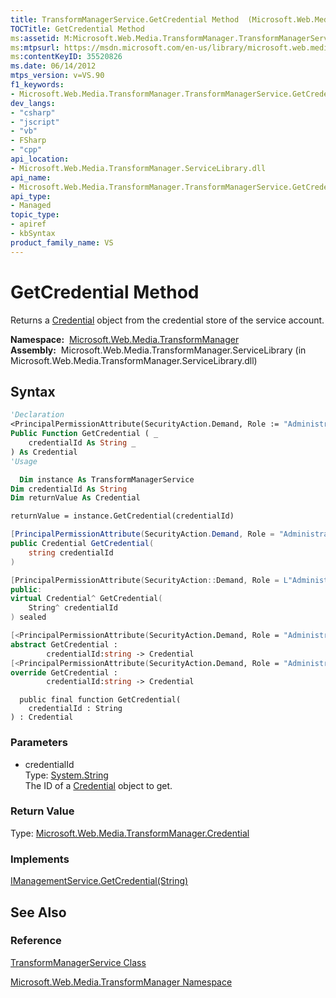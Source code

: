 ```yaml
---
title: TransformManagerService.GetCredential Method  (Microsoft.Web.Media.TransformManager)
TOCTitle: GetCredential Method
ms:assetid: M:Microsoft.Web.Media.TransformManager.TransformManagerService.GetCredential(System.String)
ms:mtpsurl: https://msdn.microsoft.com/en-us/library/microsoft.web.media.transformmanager.transformmanagerservice.getcredential(v=VS.90)
ms:contentKeyID: 35520826
ms.date: 06/14/2012
mtps_version: v=VS.90
f1_keywords:
- Microsoft.Web.Media.TransformManager.TransformManagerService.GetCredential
dev_langs:
- "csharp"
- "jscript"
- "vb"
- FSharp
- "cpp"
api_location:
- Microsoft.Web.Media.TransformManager.ServiceLibrary.dll
api_name:
- Microsoft.Web.Media.TransformManager.TransformManagerService.GetCredential
api_type:
- Managed
topic_type:
- apiref
- kbSyntax
product_family_name: VS
---
```


# GetCredential Method

Returns a [Credential](credential-class-microsoft-web-media-transformmanager.md) object from the credential store of the service account.

**Namespace:**  [Microsoft.Web.Media.TransformManager](microsoft-web-media-transformmanager-namespace.md)  
**Assembly:**  Microsoft.Web.Media.TransformManager.ServiceLibrary (in Microsoft.Web.Media.TransformManager.ServiceLibrary.dll)

## Syntax

```vb
'Declaration
<PrincipalPermissionAttribute(SecurityAction.Demand, Role := "Administrators")> _
Public Function GetCredential ( _
    credentialId As String _
) As Credential
'Usage

  Dim instance As TransformManagerService
Dim credentialId As String
Dim returnValue As Credential

returnValue = instance.GetCredential(credentialId)
```

```csharp
[PrincipalPermissionAttribute(SecurityAction.Demand, Role = "Administrators")]
public Credential GetCredential(
    string credentialId
)
```

```cpp
[PrincipalPermissionAttribute(SecurityAction::Demand, Role = L"Administrators")]
public:
virtual Credential^ GetCredential(
    String^ credentialId
) sealed
```

``` fsharp
[<PrincipalPermissionAttribute(SecurityAction.Demand, Role = "Administrators")>]
abstract GetCredential : 
        credentialId:string -> Credential 
[<PrincipalPermissionAttribute(SecurityAction.Demand, Role = "Administrators")>]
override GetCredential : 
        credentialId:string -> Credential 
```

```jscript
  public final function GetCredential(
    credentialId : String
) : Credential
```

### Parameters

  - credentialId  
    Type: [System.String](https://msdn.microsoft.com/library/s1wwdcbf)  
    The ID of a [Credential](credential-class-microsoft-web-media-transformmanager.md) object to get.  

### Return Value

Type: [Microsoft.Web.Media.TransformManager.Credential](credential-class-microsoft-web-media-transformmanager.md)  

### Implements

[IManagementService.GetCredential(String)](imanagementservice-getcredential-method-microsoft-web-media-transformmanager.md)  

## See Also

### Reference

[TransformManagerService Class](transformmanagerservice-class-microsoft-web-media-transformmanager.md)

[Microsoft.Web.Media.TransformManager Namespace](microsoft-web-media-transformmanager-namespace.md)

